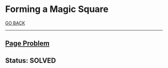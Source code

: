 # Forming a Magic Square

[GO BACK](../README.md)

___

## [Page Problem](https://www.hackerrank.com/challenges/magic-square-forming/problem)

## Status: SOLVED